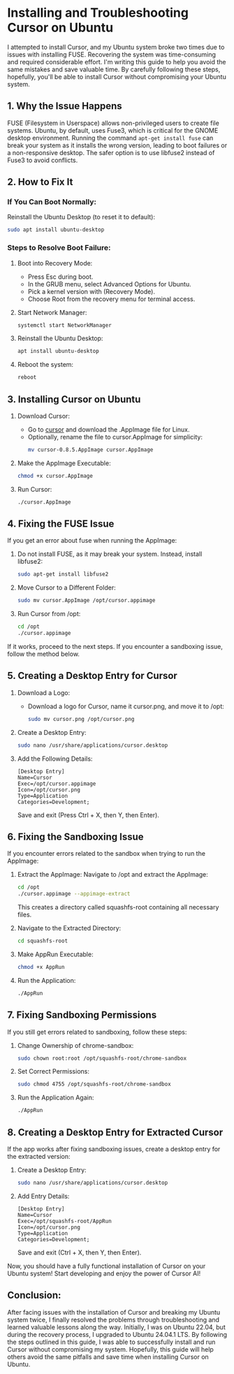 # Installing and Troubleshooting Cursor on Ubuntu
I attempted to install Cursor, and my Ubuntu system broke two times due to issues with installing FUSE. Recovering the system was time-consuming and required considerable effort. I'm writing this guide to help you avoid the same mistakes and save valuable time. By carefully following these steps, hopefully, you'll be able to install Cursor without compromising your Ubuntu system.
## 1. Why the Issue Happens

FUSE (Filesystem in Userspace) allows non-privileged users to create file systems. Ubuntu, by default, uses Fuse3, which is critical for the GNOME desktop environment. Running the command `apt-get install fuse` can break your system as it installs the wrong version, leading to boot failures or a non-responsive desktop. The safer option is to use libfuse2 instead of Fuse3 to avoid conflicts.

## 2. How to Fix It

### If You Can Boot Normally:

Reinstall the Ubuntu Desktop (to reset it to default):

```bash
sudo apt install ubuntu-desktop
```

### Steps to Resolve Boot Failure:

1. Boot into Recovery Mode:
   - Press Esc during boot.
   - In the GRUB menu, select Advanced Options for Ubuntu.
   - Pick a kernel version with (Recovery Mode).
   - Choose Root from the recovery menu for terminal access.

2. Start Network Manager:
   ```bash
   systemctl start NetworkManager
   ```

3. Reinstall the Ubuntu Desktop:
   ```bash
   apt install ubuntu-desktop
   ```

4. Reboot the system:
   ```bash
   reboot
   ```

## 3. Installing Cursor on Ubuntu

1. Download Cursor:
   - Go to [cursor](https://www.cursor.com/pricing) and download the .AppImage file for Linux.
   - Optionally, rename the file to cursor.AppImage for simplicity:
     ```bash
     mv cursor-0.8.5.AppImage cursor.AppImage
     ```

2. Make the AppImage Executable:
   ```bash
   chmod +x cursor.AppImage
   ```

3. Run Cursor:
   ```bash
   ./cursor.AppImage
   ```

## 4. Fixing the FUSE Issue

If you get an error about fuse when running the AppImage:

1. Do not install FUSE, as it may break your system. Instead, install libfuse2:
   ```bash
   sudo apt-get install libfuse2
   ```

2. Move Cursor to a Different Folder:
   ```bash
   sudo mv cursor.AppImage /opt/cursor.appimage
   ```

3. Run Cursor from /opt:
   ```bash
   cd /opt
   ./cursor.appimage
   ```

If it works, proceed to the next steps. If you encounter a sandboxing issue, follow the method below.

## 5. Creating a Desktop Entry for Cursor

1. Download a Logo:
   - Download a logo for Cursor, name it cursor.png, and move it to /opt:
     ```bash
     sudo mv cursor.png /opt/cursor.png
     ```

2. Create a Desktop Entry:
   ```bash
   sudo nano /usr/share/applications/cursor.desktop
   ```

3. Add the Following Details:
   ```
   [Desktop Entry]
   Name=Cursor
   Exec=/opt/cursor.appimage
   Icon=/opt/cursor.png
   Type=Application
   Categories=Development;
   ```
   Save and exit (Press Ctrl + X, then Y, then Enter).

## 6. Fixing the Sandboxing Issue

If you encounter errors related to the sandbox when trying to run the AppImage:

1. Extract the AppImage:
   Navigate to /opt and extract the AppImage:
   ```bash
   cd /opt
   ./cursor.appimage --appimage-extract
   ```
   This creates a directory called squashfs-root containing all necessary files.

2. Navigate to the Extracted Directory:
   ```bash
   cd squashfs-root
   ```

3. Make AppRun Executable:
   ```bash
   chmod +x AppRun
   ```

4. Run the Application:
   ```bash
   ./AppRun
   ```

## 7. Fixing Sandboxing Permissions

If you still get errors related to sandboxing, follow these steps:

1. Change Ownership of chrome-sandbox:
   ```bash
   sudo chown root:root /opt/squashfs-root/chrome-sandbox
   ```

2. Set Correct Permissions:
   ```bash
   sudo chmod 4755 /opt/squashfs-root/chrome-sandbox
   ```

3. Run the Application Again:
   ```bash
   ./AppRun
   ```

## 8. Creating a Desktop Entry for Extracted Cursor

If the app works after fixing sandboxing issues, create a desktop entry for the extracted version:

1. Create a Desktop Entry:
   ```bash
   sudo nano /usr/share/applications/cursor.desktop
   ```

2. Add Entry Details:
   ```
   [Desktop Entry]
   Name=Cursor
   Exec=/opt/squashfs-root/AppRun
   Icon=/opt/cursor.png
   Type=Application
   Categories=Development;
   ```
   Save and exit (Ctrl + X, then Y, then Enter).

Now, you should have a fully functional installation of Cursor on your Ubuntu system! Start developing and enjoy the power of Cursor AI!

## Conclusion:

After facing issues with the installation of Cursor and breaking my Ubuntu system twice, I finally resolved the problems through troubleshooting and learned valuable lessons along the way. Initially, I was on Ubuntu 22.04, but during the recovery process, I upgraded to Ubuntu 24.04.1 LTS. By following the steps outlined in this guide, I was able to successfully install and run Cursor without compromising my system. Hopefully, this guide will help others avoid the same pitfalls and save time when installing Cursor on Ubuntu.
